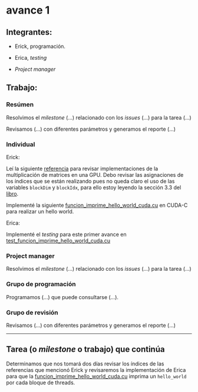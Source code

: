 # avance 1

## Integrantes:

* Erick, programación.

* Erica, *testing*

* *Project manager*

## Trabajo: 

### Resúmen

Resolvimos el *milestone* (...) relacionado con los *issues* (...) para la tarea (...)

Revisamos (...) con diferentes parámetros y generamos el reporte (...)


### Individual

Erick: 

Leí la siguiente [referencia](http://docs.nvidia.com/cuda/cuda-c-programming-guide/#axzz4cvQxAHMZ) para revisar implementaciones de la multiplicación de matrices en una GPU. Debo revisar las asignaciones de los índices que se están realizando pues no queda claro el uso de las variables `blockDim` y `blockIdx`, para ello estoy leyendo la sección 3.3 del [libro](http://www.hds.bme.hu/~fhegedus/C++/programming_massively_parallel_processors.pdf).

Implementé la siguiente [funcion_imprime_hello_world_cuda.cu](src/funcion_imprime_hello_world_cuda.cu) en CUDA-C para realizar un hello world.

Erica:

Implementé el *testing* para este primer avance en [test_funcion_imprime_hello_world_cuda.cu](https://github.com/ITAM-DS/analisis-numerico-computo-cientifico/blob/optimizacion-2022/proyecto_final/proyectos/equipos/equipo_ejemplo/avance1/src/testing/test_funcion_imprime_hello_world_cuda.cu)

### Project manager

Resolvimos el *milestone* (...) relacionado con los *issues* (...) para la tarea (...)

### Grupo de programación

Programamos (...) que puede consultarse (...).

### Grupo de revisión

Revisamos (...) con diferentes parámetros y generamos el reporte (...)


---

## Tarea (o *milestone* o trabajo) que continúa

Determinamos que nos tomará dos días revisar los índices de las referencias que mencionó Erick y revisaremos la implementación de Erica para que la [funcion_imprime_hello_world_cuda.cu](src/funcion_imprime_hello_world_cuda.cu) imprima un `hello_world` por cada bloque de threads.





